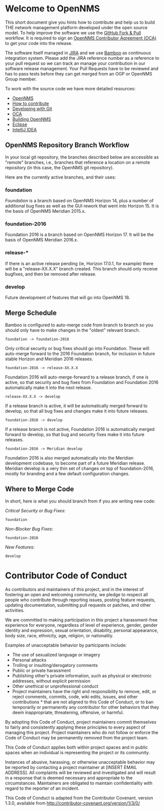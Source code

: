 
# Welcome to OpenNMS

This short document give you hints how to contribute and help us to build THE network management platform developed under the open source model.
To help improve the software we use the [GitHub Fork & Pull](https://help.github.com/articles/using-pull-requests/) workflow.
It is required to sign an [OpenNMS Contributor Agreement (OCA)](https://www.opennms.org/wiki/Contributor_Agreement) to get your code into the release.

The software itself managed in [JIRA](http://issues.opennms.org) and we use [Bamboo](http://bamboo.internal.opennms.com:8085) as continuous integration system.
Please add the JIRA reference number as a reference to your pull request so we can track an manage your contribution in our software release management.
Your Pull Requests have to be reviewed and has to pass tests before they can get merged from an OGP or OpenNMS Group member.

To work with the source code we have more detailed resources:

* [OpenNMS](http://www.opennms.org/)
* [How to contribute](http://www.opennms.org/wiki/How_to_contribute)
* [Developing with Git](https://www.opennms.org/wiki/Developing_with_Git)
* [OCA](http://www.opennms.org/wiki/OCA)
* [Building OpenNMS](http://www.opennms.org/wiki/Building_OpenNMS)
* [Eclipse](http://www.opennms.org/wiki/Eclipse)
* [IntelliJ IDEA](https://www.opennms.org/wiki/IDEA_and_OpenNMS)

## OpenNMS Repository Branch Workflow

In your local git repository, the branches described below are accessible as "remote" branches, i.e., branches that reference a location on a remote repository (in this case, the OpenNMS git repository).

Here are the currently active branches, and their uses:

### foundation

_Foundation_ is a branch based on OpenNMS Horizon 14, plus a number of additional bug fixes as well as the GUI rework that went into Horizon 15.
It is the basis of OpenNMS Meridian 2015.x.

### foundation-2016

Foundation 2016 is a branch based on OpenNMS Horizon 17.
It will be the basis of OpenNMS Meridian 2016.x.

### release-*

If there is an active release pending (ie, Horizon 17.0.1, for example) there will be a "release-XX.X.X" branch created.
This branch should only receive bugfixes, and then be removed after release.

### develop

Future development of features that will go into OpenNMS 18.

## Merge Schedule

Bamboo is configured to auto-merge code from branch to branch so you should only have to make changes in the "oldest" relevant branch.

    foundation -> foundation-2016

Only critical security or bug fixes should go into Foundation.
These will auto-merge forward to the 2016 Foundation branch, for inclusion in future stable Horizon and Meridian 2016 releases.

    foundation-2016 -> release-XX.X.X

Foundation 2016 will auto-merge-forward to a release branch, if one is active, so that security and bug fixes from Foundation and Foundation 2016 automatically make it into the next release.

    release-XX.X.X -> develop

If a release branch is active, it will be automatically merged forward to develop, so that all bug fixes and changes make it into future releases.

    foundation-2016 -> develop

If a release branch is not active, Foundation 2016 is automatically merged forward to develop, so that bug and security fixes make it into future releases.

    foundation-2016 -> Meridian develop

Foundation 2016 is also merged automatically into the Meridian development codebase, to become part of a future Meridian release. Meridian develop is a very thin set of changes on top of foundation-2016, mostly for branding and a few default configuration changes.

## Where to Merge Code

In short, here is what you should branch from if you are writing new code:

*Critical Security or Bug Fixes:*

    foundation

*Non-Blocker Bug Fixes:*

    foundation-2016

*New Features:*

    develop

# Contributor Code of Conduct

As contributors and maintainers of this project, and in the interest of fostering an open and welcoming community, we pledge to respect all people who contribute through reporting issues, posting feature requests, updating documentation, submitting pull requests or patches, and other activities.

We are committed to making participation in this project a harassment-free experience for everyone, regardless of level of experience, gender, gender identity and expression, sexual orientation, disability, personal appearance, body size, race, ethnicity, age, religion, or nationality.

Examples of unacceptable behavior by participants include:

* The use of sexualized language or imagery
* Personal attacks
* Trolling or insulting/derogatory comments
* Public or private harassment
* Publishing other's private information, such as physical or electronic addresses, without explicit permission
* Other unethical or unprofessional conduct
* Project maintainers have the right and responsibility to remove, edit, or reject comments, commits, code, wiki edits, issues, and other contributions * that are not aligned to this Code of Conduct, or to ban temporarily or permanently any contributor for other behaviors that they deem inappropriate, threatening, offensive, or harmful.

By adopting this Code of Conduct, project maintainers commit themselves to fairly and consistently applying these principles to every aspect of managing this project. Project maintainers who do not follow or enforce the Code of Conduct may be permanently removed from the project team.

This Code of Conduct applies both within project spaces and in public spaces when an individual is representing the project or its community.

Instances of abusive, harassing, or otherwise unacceptable behavior may be reported by contacting a project maintainer at [INSERT EMAIL ADDRESS]. All complaints will be reviewed and investigated and will result in a response that is deemed necessary and appropriate to the circumstances. Maintainers are obligated to maintain confidentiality with regard to the reporter of an incident.

This Code of Conduct is adapted from the Contributor Covenant, version 1.3.0, available from http://contributor-covenant.org/version/1/3/0/
